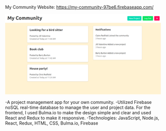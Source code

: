 My Community
Website: https://my-community-97be6.firebaseapp.com/

![alt text](Screenshot.png)

-A project management app for your own community.
-Utilized Firebase noSQL real-time database to manage the user and project data. For the frontend, I used Bulma.io to make the design simple and clear and used React and Redux to make it responsive.
-Technologies: JavaScript, Node.js, React, Redux, HTML, CSS, Bulma.io, Firebase
